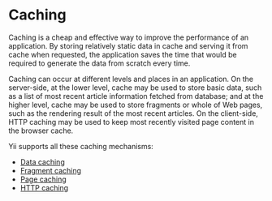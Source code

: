 # Caching

Caching is a cheap and effective way to improve the performance of an application. By storing relatively
static data in cache and serving it from cache when requested, the application saves the time that would be
required to generate the data from scratch every time.

Caching can occur at different levels and places in an application. On the server-side, at the lower level,
cache may be used to store basic data, such as a list of most recent article information fetched from database;
and at the higher level, cache may be used to store fragments or whole of Web pages, such as the rendering result
of the most recent articles. On the client-side, HTTP caching may be used to keep most recently visited page content in
the browser cache.

Yii supports all these caching mechanisms:

* [Data caching](data.md)
* [Fragment caching](fragment.md)
* [Page caching](page.md)
* [HTTP caching](http.md)
